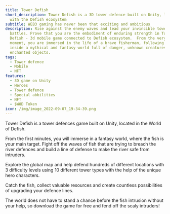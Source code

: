 ```yaml
---
title: Tower Defish
short_description: Tower Defish is a 3D tower defence built on Unity, linked
  with the Defish ecosystem
subtitle: WEB3 gaming has never been that exciting and ambitious
description: Rise against the enemy waves and lead your invincible towers in
  battles. Prove that you are the embodiment of enduring strength in Tower
  Defish - 3d mobile game connected to Defish ecosystem.  From the very first
  moment, you are immersed in the life of a brave fisherman, following the path
  inside a mythical and fantasy world full of danger, unknown creatures and
  enchanted objects.
tags:
  - Tower defence
  - Mobile
  - NFT
features:
  - 3D game on Unity
  - Heroes
  - Tower defence
  - Special abbilities
  - NFT
  - $WOD Token
icon: /img/image_2022-09-07_19-34-39.png
---
```

Tower Defish is a tower defences game built on Unity, located in the World of Defish. 

From the first minutes, you will immerse in a fantasy world, where the fish is your main target. Fight off the waves of fish that are trying to breach the river defences and build a line of defense to make the river safe from intruders. 

Explore the global map and help defend hundreds of different locations with 3 difficulty levels using 10 different tower types with the help of the unique hero characters. 

Catch the fish, collect valuable resources and create countless possibilities of upgrading your defence lines. 

The world does not have to stand a chance before the fish intrusion without your help, so download the game for free and fend off the scaly intruders!